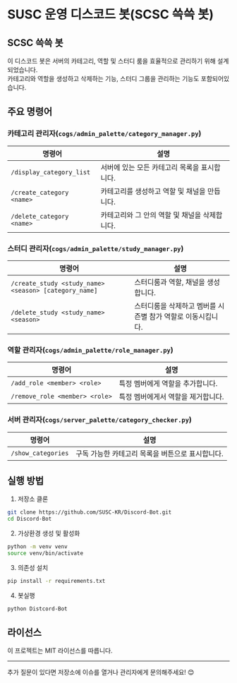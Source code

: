 # SUSC 운영 디스코드 봇(SCSC 쓱쓱 봇)

## SCSC 쓱쓱 봇
이 디스코드 봇은 서버의 카테고리, 역할 및 스터디 룸을 효율적으로 관리하기 위해 설계 되었습니다.  
카테고리와 역할을 생성하고 삭제하는 기능, 스터디 그룹을 관리하는 기능도 포함되어있습니다.  

## 주요 명령어

### 카테고리 관리자(`cogs/admin_palette/category_manager.py`)
| 명령어                          | 설명                                              |
|---------------------------------|--------------------------------------------------|
| `/display_category_list`        | 서버에 있는 모든 카테고리 목록을 표시합니다.       |
| `/create_category <name>`       | 카테고리를 생성하고 역할 및 채널을 만듭니다.       |
| `/delete_category <name>`       | 카테고리와 그 안의 역할 및 채널을 삭제합니다.      |

### 스터디 관리자(`cogs/admin_palette/study_manager.py`)
| 명령어                          | 설명                                              |
|---------------------------------|--------------------------------------------------|
| `/create_study <study_name> <season> [category_name]` | 스터디룸과 역할, 채널을 생성합니다. |
| `/delete_study <study_name> <season>` | 스터디룸을 삭제하고 멤버를 시즌별 참가 역할로 이동시킵니다. |

### 역할 관리자(`cogs/admin_palette/role_manager.py`)
| 명령어                          | 설명                                              |
|---------------------------------|--------------------------------------------------|
| `/add_role <member> <role>`     | 특정 멤버에게 역할을 추가합니다.                  |
| `/remove_role <member> <role>`  | 특정 멤버에게서 역할을 제거합니다.                |

### 서버 관리자(`cogs/server_palette/category_checker.py`)
| 명령어                          | 설명                                              |
|---------------------------------|--------------------------------------------------|
| `/show_categories`              | 구독 가능한 카테고리 목록을 버튼으로 표시합니다.    |


## 실행 방법
1. 저장소 클론
```bash
git clone https://github.com/SUSC-KR/Discord-Bot.git
cd Discord-Bot
```
2. 가상환경 생성 및 활성화
```bash
python -m venv venv
source venv/bin/activate
```

3. 의존성 설치
```bash
pip install -r requirements.txt
```
4. 봇실행
```bash
python Distcord-Bot
```


## 라이선스
이 프로젝트는 MIT 라이선스를 따릅니다.

---

추가 질문이 있다면 저장소에 이슈를 열거나 관리자에게 문의해주세요! 😊